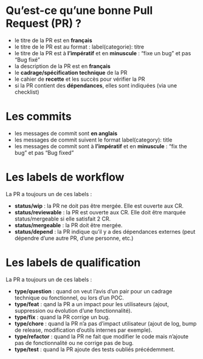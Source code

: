 # Qu’est-ce qu’une bonne Pull Request (PR) ?

- le titre de la PR est en **français**
- le titre de le PR est au format : label(categorie): titre
- le titre de la PR est à **l’impératif** et en **minuscule** : “fixe un bug” et pas “Bug fixé”
- la description de la PR est en **français**
- le **cadrage/spécification technique** de la PR
- le cahier de **recette** et les succès pour vérifier la PR
- si la PR contient des **dépendances**, elles sont indiquées (via une checklist)

# Les commits

- les messages de commit sont **en anglais**
- les messages de commit suivent le format label(category): title
- les messages de commit sont à **l’impératif** et en **minuscule** : “fix the bug” et pas “Bug fixed”

# Les labels de workflow

La PR a toujours un de ces labels :
- **status/wip** : la PR ne doit pas être mergée. Elle est ouverte aux CR.
- **status/reviewable** : la PR est ouverte aux CR. Elle doit être marquée status/mergeable si elle satisfait 2 CR.
- **status/mergeable** : la PR doit être mergée.
- **status/depend** : la PR indique qu’il y a des dépendances externes (peut dépendre d’une autre PR, d’une personne, etc.)

# Les labels de qualification

La PR a toujours un de ces labels :
- **type/question** : quand on veut l’avis d’un pair pour un cadrage technique ou fonctionnel, ou lors d’un POC.
- **type/feat** : qand la PR a un impact pour les utilisateurs (ajout, suppression ou évolution d’une fonctionnalité).
- **type/fix** : quand la PR corrige un bug.
- **type/chore** : quand la PR n’a pas d’impact utilisateur (ajout de log, bump de release, modification d’outils internes par exemple).
- **type/refactor** : quand la PR ne fait que modifier le code mais n’ajoute pas de fonctionnalité ou ne corrige pas de bug.
- **type/test** : quand la PR ajoute des tests oubliés précédemment.

